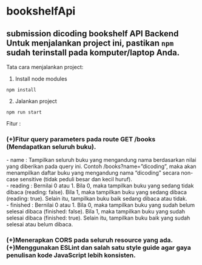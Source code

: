 # bookshelfApi
submission dicoding bookshelf API Backend<br>
Untuk menjalankan project ini, pastikan `npm` sudah terinstall pada komputer/laptop Anda.
---
Tata cara menjalankan project:

1. Install node modules

```
npm install
```

2. Jalankan project

```
npm run start
```

Fitur :<BR>
<h3>(+)Fitur query parameters pada route GET /books (Mendapatkan seluruh buku).</h3>
- name : Tampilkan seluruh buku yang mengandung nama berdasarkan nilai yang diberikan pada query ini. Contoh /books?name=”dicoding”, maka akan menampilkan daftar buku yang mengandung nama “dicoding” secara non-case sensitive  (tidak peduli besar dan kecil huruf).<br>
- reading : Bernilai 0 atau 1. Bila 0, maka tampilkan buku yang sedang tidak dibaca (reading: false). Bila 1, maka tampilkan buku yang sedang dibaca (reading: true). Selain itu, tampilkan buku baik sedang dibaca atau tidak.<br>
- finished : Bernilai 0 atau 1. Bila 0, maka tampilkan buku yang sudah belum selesai dibaca (finished: false). Bila 1, maka tampilkan buku yang sudah selesai dibaca (finished: true). Selain itu, tampilkan buku baik yang sudah selesai atau belum dibaca.<br>
<h3>(+)Menerapkan CORS pada seluruh resource yang ada.<br>
(+)Menggunakan ESLint dan salah satu style guide agar gaya penulisan kode JavaScript lebih konsisten.</h3>
